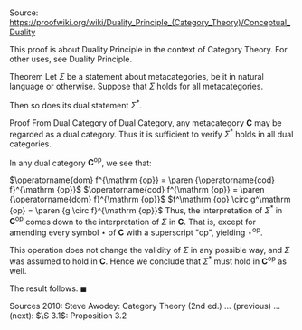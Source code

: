 # 

Source: https://proofwiki.org/wiki/Duality_Principle_(Category_Theory)/Conceptual_Duality

This proof is about Duality Principle in the context of Category Theory. For other uses, see Duality Principle.

Theorem
Let $\Sigma$ be a statement about metacategories, be it in natural language or otherwise.
Suppose that $\Sigma$ holds for all metacategories.

Then so does its dual statement $\Sigma^*$.


Proof
From Dual Category of Dual Category, any metacategory $\mathbf C$ may be regarded as a dual category.
Thus it is sufficient to verify $\Sigma^*$ holds in all dual categories.

In any dual category $\mathbf C^{\mathrm {op}}$, we see that:

$\operatorname{dom} f^{\mathrm {op}} = \paren {\operatorname{cod} f}^{\mathrm {op}}$
$\operatorname{cod} f^{\mathrm {op}} = \paren {\operatorname{dom} f}^{\mathrm {op}}$
$f^\mathrm {op} \circ g^\mathrm {op} = \paren {g \circ f}^{\mathrm {op}}$
Thus, the interpretation of $\Sigma^*$ in $\mathbf C^{\mathrm {op}}$ comes down to the interpretation of $\Sigma$ in $\mathbf C$.
That is, except for amending every symbol $\star$ of $\mathbf C$ with a superscript "$\mathrm {op}$", yielding $\star^\mathrm {op}$.

This operation does not change the validity of $\Sigma$ in any possible way, and $\Sigma$ was assumed to hold in $\mathbf C$.
Hence we conclude that $\Sigma^*$ must hold in $\mathbf C^{\mathrm {op}}$ as well.

The result follows.
$\blacksquare$


Sources
2010: Steve Awodey: Category Theory (2nd ed.) ... (previous) ... (next): $\S 3.1$: Proposition $3.2$




